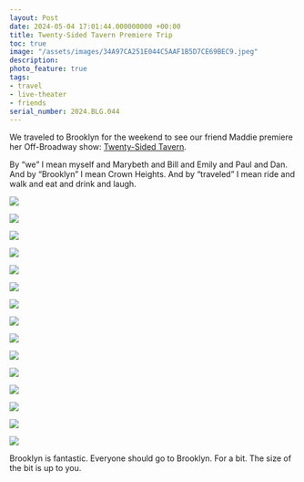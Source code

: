 ```yaml
---
layout: Post
date: 2024-05-04 17:01:44.000000000 +00:00
title: Twenty-Sided Tavern Premiere Trip
toc: true
image: "/assets/images/34A97CA251E044C5AAF1B5D7CE69BEC9.jpeg"
description:
photo_feature: true
tags:
- travel
- live-theater
- friends
serial_number: 2024.BLG.044
---
```

We traveled to Brooklyn for the weekend to see our friend Maddie premiere her Off\-Broadway show: [Twenty\-Sided Tavern](https://thetwentysidedtavern.com)\.

By “we” I mean myself and Marybeth and Bill and Emily and Paul and Dan\. And by “Brooklyn” I mean Crown Heights\. And by “traveled” I mean ride and walk and eat and drink and laugh\.

![](/assets/images/0038C948B6D24CA1A8A2C8AEFC8CE78F.jpeg)

![](/assets/images/0618939B5C114CCCB3F3CB74CF1F5E7F.jpeg)

![](/assets/images/6C236CD4300B4AC4AEE370AC6E3E18EA.jpeg)

![](/assets/images/55CA9D8B874F47E8B34AD2FE420C26DE.jpeg)

![](/assets/images/DAF29A09E495413880A086E88F3527F2.jpeg)

![](/assets/images/ABD1719240214614BE457ED6F88A0A21.jpeg)

![](/assets/images/34A97CA251E044C5AAF1B5D7CE69BEC9.jpeg)

![](/assets/images/D48E7573104841639AD33207F1317E10.jpeg)

![](/assets/images/E3F50BDA446E4037BD9575F6CCB362EA.jpeg)

![](/assets/images/8183789DD86D408A875514BE30EE579C.jpeg)

![](/assets/images/EB97A794763441259B15AAFA0210A35B.jpeg)

![](/assets/images/B86A113FD62B41358FB09EB0482AB493.jpeg)

![](/assets/images/49678F8FC4524427BB281C00DBD016F4.gif)

![](/assets/images/1C3602E097F143B69B267BA273C389A7.jpeg)

![](/assets/images/A07AB00A99AF4F1193DEC0A49ED293AE.jpeg)

Brooklyn is fantastic\. Everyone should go to Brooklyn\. For a bit\. The size of the bit is up to you\.
